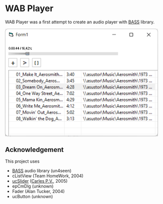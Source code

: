 # WAB Player
WAB Player was a first attempt to create an audio player with
[BASS](http://www.un4seen.com) library.

![](screenshot.png)

## Acknowledgement
This project uses
* [BASS](http://www.un4seen.com) audio library (un4seen)
* cListView (Team HomeWork, 2004)
* [ucSlider](https://web.archive.org/web/20051106191612/http://www.planet-source-code.com:80/vb/scripts/ShowCode.asp?txtCodeId=28878&lngWId=1) ([Carles P.V.](https://github.com/Planet-Source-Code/PSCIndex/blob/master/ByAuthor/carles-p-v.md), 2005)
* epCmDlg (unknown)
* Fader (Alan Tucker, 2004)
* ucButton (unknown)
